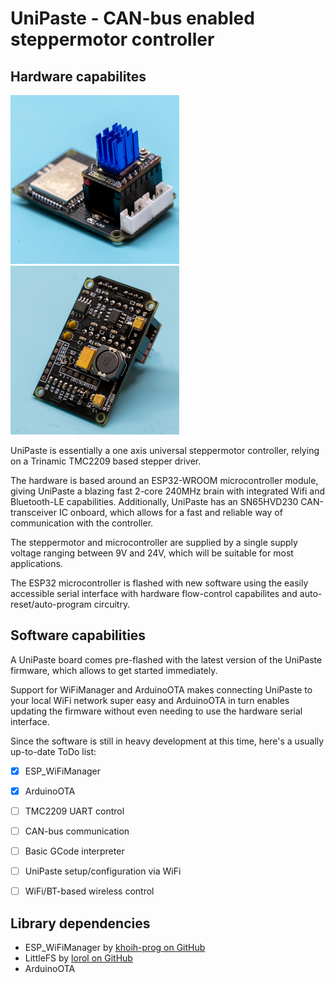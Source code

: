 # UniPaste - CAN-bus enabled steppermotor controller
 
 ## Hardware capabilites
 
 <img src="images/UniPaste_front.jpg" width="270">
 <img src="images/UniPaste_back.jpg" width="270">
 
 UniPaste is essentially a one axis universal steppermotor controller, relying on a Trinamic TMC2209 based stepper driver.
 
 The hardware is based around an ESP32-WROOM microcontroller module, giving UniPaste a blazing fast 2-core 240MHz brain with integrated Wifi and Bluetooth-LE capabilities.
 Additionally, UniPaste has an SN65HVD230 CAN-transceiver IC onboard, which allows for a fast and reliable way of communication with the controller.
 
 The steppermotor and microcontroller are supplied by a single supply voltage ranging between 9V and 24V, which will be suitable for most applications.
 
 The ESP32 microcontroller is flashed with new software using the easily accessible serial interface with hardware flow-control capabilites and auto-reset/auto-program circuitry.
 
 
 ## Software capabilities
 
 A UniPaste board comes pre-flashed with the latest version of the UniPaste firmware, which allows to get started immediately.
 
 Support for WiFiManager and ArduinoOTA makes connecting UniPaste to your local WiFi network super easy and ArduinoOTA in turn enables updating the firmware without even needing to use the hardware serial interface.
 
 Since the software is still in heavy development at this time, here's a usually up-to-date ToDo list:
 
 - [x] ESP_WiFiManager
 - [x] ArduinoOTA
 - [ ] TMC2209 UART control
 - [ ] CAN-bus communication
 - [ ] Basic GCode interpreter
 - [ ] UniPaste setup/configuration via WiFi
 - [ ] WiFi/BT-based wireless control
 
 
 ## Library dependencies
 
* ESP_WiFiManager by [khoih-prog on GitHub](https://github.com/khoih-prog/ESP_WiFiManager)
* LittleFS by [lorol on GitHub](https://github.com/lorol/LITTLEFS)
* ArduinoOTA
